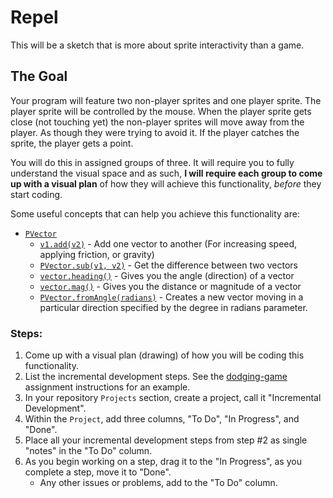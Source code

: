 # Repel
This will be a sketch that is more about sprite interactivity than a game.
## The Goal
Your program will feature two non-player sprites and one player sprite. The player sprite will be controlled by the mouse. When the player sprite gets close (not touching yet) the non-player sprites will move away from the player. As though they were trying to avoid it. If the player catches the sprite, the player gets a point.

You will do this in assigned groups of three. It will require you to fully understand the visual space and as such, **I will require each group to come up with a visual plan** of how they will achieve this functionality, *before* they start coding.

Some useful concepts that can help you achieve this functionality are:
- [`PVector`](https://processing.org/reference/PVector.html)
  - [`v1.add(v2)`]() - Add one vector to another (For increasing speed, applying friction, or gravity)
  - [`PVector.sub(v1, v2)`](https://processing.org/reference/PVector_sub_.html) - Get the difference between two vectors
  - [`vector.heading()`](https://processing.org/reference/PVector_heading_.html) - Gives you the angle (direction) of a vector
  - [`vector.mag()`](https://processing.org/reference/PVector_mag_.html) - Gives you the distance or magnitude of a vector
  - [`PVector.fromAngle(radians)`](https://processing.org/reference/PVector_fromAngle_.html) - Creates a new vector moving in a particular direction specified by the degree in radians parameter.
  
### Steps:
1. Come up with a visual plan (drawing) of how you will be coding this functionality.
2. List the incremental development steps. See the [dodging-game](https://github.com/MrGallo/assignment-dodging-game) assignment instructions for an example.
3. In your repository `Projects` section, create a project, call it "Incremental Development".
4. Within the `Project`, add three columns, "To Do", "In Progress", and "Done".
5. Place all your incremental development steps from step #2 as single "notes" in the "To Do" column.
6. As you begin working on a step, drag it to the "In Progress", as you complete a step, move it to "Done".
    - Any other issues or problems, add to the "To Do" column.
